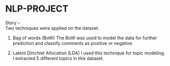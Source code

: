 # NLP-PROJECT

Story – 	
	Two techniques were applied on the dataset.
1.	Bag of words (BoW)
The BoW was used to model the data for further prediction and classify comments as positive or negative.

2.	Latent Dirichlet Allocation (LDA)
I used this technique for topic modeling. I extracted 5 different topics in this dataset.	
